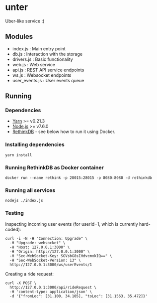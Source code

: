 unter
======

Uber-like service :)

## Modules

 * index.js        : Main entry point
 * db.js           : Interaction with the storage
 * drivers.js      : Basic functionality
 * web.js          : Web service
 * api.js          : REST API service endpoints
 * ws.js           : Websocket endpoints
 * user\_events.js : User events queue

## Running

### Dependencies

 * [Yarn](https://yarnpkg.com) >= v0.21.3
 * [Node.js](https://nodejs.org) >= v7.6.0
 * [RethinkDB](https://rethinkdb.com) - see below how to run it using Docker.

### Installing dependencies

    yarn install 
    
### Running RethinkDB as Docker container

    docker run --name rethink -p 28015:28015 -p 8080:8080 -d rethinkdb

### Running all services

    nodejs ./index.js

### Testing

Inspecting incoming user events (for userId=1, which is currently hard-coded):

    curl -i -N -H "Connection: Upgrade" \
      -H "Upgrade: websocket" \
      -H "Host: 127.0.0.1:3000" \
      -H "Origin: http://127.0.0.1:3000" \
      -H "Sec-WebSocket-Key: SGVsbG8sIHdvcmxkIQ==" \
      -H "Sec-WebSocket-Version: 13" \
      http://127.0.0.1:3000/ws/userEvents/1

Creating a ride request:

    curl -X POST \
      http://127.0.0.1:3000/api/rideRequest \
      -H 'content-type: application/json' \
      -d '{"fromLoc": [31.100, 34.105], "toLoc": [31.1563, 35.472]}'

